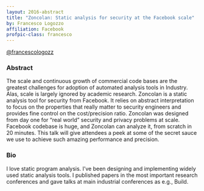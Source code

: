 ```yaml
---
layout: 2016-abstract
title: "Zoncolan: Static analysis for security at the Facebook scale"
by: Francesco Logozzo
affiliation: Facebook
profpic-class: francesco
---
```


[@francescologozz](https://twitter.com/francescologozz)


### Abstract

The scale and continuous growth of commercial code bases are the greatest
challenges for adoption of automated analysis tools in Industry. Alas, scale is
largely ignored by academic research. Zoncolan is a static analysis tool for
security from Facebook. It relies on abstract interpretation to focus on the
properties that really matter to security engineers and provides fine control on
the cost/precision ratio. Zoncolan was designed from day one for “real world”
security and privacy problems at scale. Facebook codebase is huge, and Zoncolan
can analyze it, from scratch in 20 minutes. This talk will give attendees a peek
at some of the secret sauce we use to achieve such amazing performance and
precision.

### Bio

I love static program analysis. I’ve been designing and implementing widely used
static analysis tools. I published papers in the most important research
conferences and gave talks at main industrial conferences as e.g., Build.